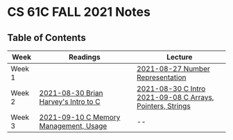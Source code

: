 # CS 61C FALL 2021 Notes
## Table of Contents

| Week | Readings | Lecture |
| - | - | - |
| Week 1 | | [2021-08-27 Number Representation](./week-1/2021-08-27_Number_Representation.md) |
| Week 2 | [2021-08-30 Brian Harvey's Intro to C](./week-2/2021-08-30_Brian_Harvey_Intro_To_C.md) | [2021-08-30 C Intro](./week-2/2021-08-30_C_Intro.md) <br> [2021-09-08 C Arrays, Pointers, Strings](./week-2/2021-09-03_C_Arrays_Pointers_Strings.md) |
| Week 3 | [2021-09-10 C Memory Management, Usage](./week-3/2021-09-10_C_Memory_Management_Usage.md) | -- |
